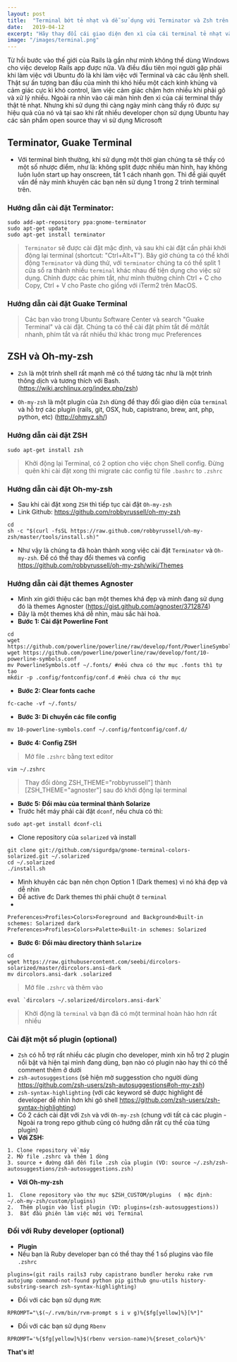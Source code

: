 ```yaml
---
layout: post
title:  "Terminal bớt tẻ nhạt và dễ sử dụng với Terminator và Zsh trên Ubuntu"
date:   2019-04-12
excerpt: "Hãy thay đổi cái giao diện đen xì của cái terminal tẻ nhạt và tăng hiệu suất sử dụng nó hơn nữa ^^"
image: "/images/terminal.png"
---
```


Từ hồi bước vào thế giới của Rails là gần như mình không thể dùng Windows cho việc develop Rails app được nữa. Và điều đầu tiên mọi người gặp phải khi làm việc với Ubuntu đó là khi làm việc với Terminal và các câu lệnh shell. Thật sự ấn tượng ban đầu của mình thì khó hiểu một cách kinh khủng và cảm giác cực kì khó control, làm việc cảm giác chậm hơn nhiều khi phải gõ và xử lý nhiều. Ngoài ra nhìn vào cái màn hình đen xì của cái terminal thấy thật tẻ nhạt. Nhưng khi sử dụng thì càng ngày mình càng thấy rõ được sự hiệu quả của nó và tại sao khi rất nhiều developer chọn sử dụng Ubuntu hay các sản phẩm open source thay vì sử dụng Microsoft

##  **Terminator,  Guake Terminal**

* Với terminal bình thường, khi sử dụng một thời gian chúng ta sẽ thấy có một số nhược điểm, như là: không split được nhiều màn hình, hay không luôn luôn start up hay onscreen, tắt 1 cách nhanh gọn. Thì để giải quyết vấn đề này mình khuyên các bạn nên sử dụng 1 trong 2 trình terminal trên. 

### Hướng dẫn cài đặt Terminator:

```SH
sudo add-apt-repository ppa:gnome-terminator
sudo apt-get update
sudo apt-get install terminator
```
> `Terminator` sẽ được cài đặt mặc định, và sau khi cài đặt cần phải khởi động lại terminal (shortcut: "Ctrl+Alt+T"). 
> Bây giờ chúng ta có thể khởi động `Terminator` và dùng thử, với `terminator` chúng ta có thể split 1 cửa sổ ra thành nhiều `terminal` khác nhau để tiện dụng cho việc sử dụng. Chỉnh được các phím tắt, như mình thường chỉnh Ctrl + C cho Copy, Ctrl + V cho Paste cho giống với iTerm2 trên MacOS.

### Hướng dẫn cài đặt Guake Terminal

> Các bạn vào trong Ubuntu Software Center và search "Guake Terminal" và cài đặt. 
> Chúng ta có thể cài đặt phím tắt để mở/tắt nhanh, phím tắt và rất nhiều thứ khác trong mục Preferences

## ZSH và Oh-my-zsh
* `Zsh` là một trình shell rất mạnh mẽ có thể tương tác như là một trình thông dịch và tương thích với Bash. (https://wiki.archlinux.org/index.php/zsh)

* `Oh-my-zsh` là một plugin của `Zsh` dùng để thay đổi giao diện của `terminal` và hỗ trợ các plugin (rails, git, OSX, hub, capistrano, brew, ant, php, python, etc) (http://ohmyz.sh/)

### Hướng dẫn cài đặt ZSH

```SH
sudo apt-get install zsh
```

> Khởi động lại Terminal, có 2 option cho việc chọn Shell config.
> Đừng quên khi cài đặt xong thì migrate các config từ file `.bashrc` to `.zshrc`

### Hướng dẫn cài đặt Oh-my-zsh
* Sau khi cài đặt xong `ZSH` thì tiếp tục cài đặt `Oh-my-zsh`
* Link Github: https://github.com/robbyrussell/oh-my-zsh

```SH
cd
sh -c "$(curl -fsSL https://raw.github.com/robbyrussell/oh-my-zsh/master/tools/install.sh)"
```

* Như vậy là chúng ta đã hoàn thành xong việc cài đặt `Terminator` và `Oh-my-zsh`. Để có thể thay đổi themes và config  https://github.com/robbyrussell/oh-my-zsh/wiki/Themes



### Hướng dẫn cài đặt themes Agnoster
* Mình xin giới thiệu các bạn một themes khá đẹp và mình đang sử dụng đó là themes Agnoster (https://gist.github.com/agnoster/3712874)
* Đây là một themes khá dễ nhìn, màu sắc hài hoà.
* **Bước 1: Cài đặt Powerline Font**

```SH
cd
wget https://github.com/powerline/powerline/raw/develop/font/PowerlineSymbols.otf
wget https://github.com/powerline/powerline/raw/develop/font/10-powerline-symbols.conf
mv PowerlineSymbols.otf ~/.fonts/ #nếu chưa có thư mục .fonts thì tự tạo
mkdir -p .config/fontconfig/conf.d #nếu chưa có thư mục
```

* **Bước 2: Clear fonts cache**
```SH
fc-cache -vf ~/.fonts/
```

* **Bước 3: Di chuyển các file config**
```SH
mv 10-powerline-symbols.conf ~/.config/fontconfig/conf.d/
```

* **Bước 4: Config ZSH**
>Mở file `.zshrc` bằng text editor

```SH
vim ~/.zshrc
```

>Thay đổi  dòng ZSH_THEME="robbyrussell"] thành [ZSH_THEME="agnoster"] sau đó khởi động lại terminal

* **Bước 5: Đổi màu của terminal thành Solarize**
* Trước hết máy phải cài đặt `dconf`, nếu chưa có thì: 

```SH
sudo apt-get install dconf-cli
```
* Clone repository của `solarized` và install
```SH
git clone git://github.com/sigurdga/gnome-terminal-colors-solarized.git ~/.solarized
cd ~/.solarized
./install.sh
```

* Mình khuyên các bạn nên chọn Option 1 (Dark themes) vì nó khá đẹp và dễ nhìn
* Để active đc Dark themes thì phải chuột ở `terminal`
*
```SH
Preferences>Profiles>Colors>Foreground and Background>Built-in schemes: Solarized dark 
Preferences>Profiles>Colors>Palette>Built-in schemes: Solarized
```

* **Bước 6: Đổi màu directory thành `Solarize`**

```
cd
wget https://raw.githubusercontent.com/seebi/dircolors-solarized/master/dircolors.ansi-dark
mv dircolors.ansi-dark .solarized
```


>Mở file `.zshrc` và thêm vào

```
eval `dircolors ~/.solarized/dircolors.ansi-dark`
```
>Khởi động là `terminal` và bạn đã có một terminal hoàn hảo hơn rất nhiều 

### Cài đặt một số plugin (optional)

* `Zsh` có hỗ trợ rất nhiều các plugin cho developer, mình xin hỗ trợ 2 plugin nổi bật và hiện tại mình đang dùng, bạn nào có plugin nào hay thì có thể comment thêm ở dưới
* `zsh-autosuggestions` (sẽ hiện mờ suggesstion cho người dùng https://github.com/zsh-users/zsh-autosuggestions#oh-my-zsh)
* `zsh-syntax-highlighting` (với các keyword sẽ được highlight để developer dễ nhìn hơn khi gõ shell https://github.com/zsh-users/zsh-syntax-highlighting)
* Có 2 cách cài đặt với `Zsh` và với `Oh-my-zsh` (chung với tất cả các plugin - Ngoài ra trong repo github cũng có hướng dẫn rất cụ thể của từng plugin)
*  **Với ZSH:**
  
```SH
1. Clone repository về máy
2. Mở file .zshrc và thêm 1 dòng   
3. source + đường dẫn đến file .zsh của plugin (VD: source ~/.zsh/zsh-autosuggestions/zsh-autosuggestions.zsh)
```   
* **Với Oh-my-zsh**
```SH
1.  Clone repository vào thư mục $ZSH_CUSTOM/plugins  ( mặc định: ~/.oh-my-zsh/custom/plugins)
2.  Thêm plugin vào list plugin (VD: plugins=(zsh-autosuggestions))
3.  Bắt đầu phiên làm việc mới với Terminal
```

### Đối với Ruby developer (optional)
* **Plugin**
* Nếu bạn là Ruby developer bạn có thể thay thế 1 số plugins vào file `.zshrc`
```SH
plugins=(git rails rails3 ruby capistrano bundler heroku rake rvm autojump command-not-found python pip github gnu-utils history-substring-search zsh-syntax-highlighting)
```
* Đối với các bạn sử dụng `RVM`: 
```SH
RPROMPT="\$(~/.rvm/bin/rvm-prompt s i v g)%{$fg[yellow]%}[%*]"
```

* Đối với các bạn sử dụng `Rbenv`
```SH
RPROMPT='%{$fg[yellow]%}$(rbenv version-name)%{$reset_color%}%'
```


**That's it!**


